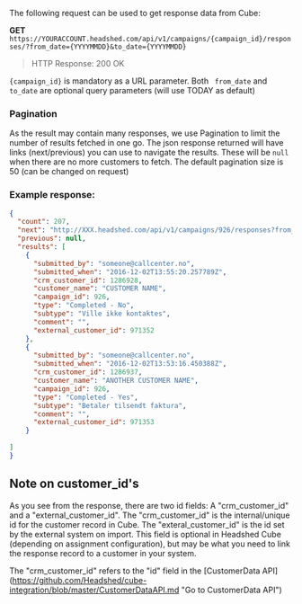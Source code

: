 The following request can be used to get response data from Cube:

**GET** ```https://YOURACCOUNT.headshed.com/api/v1/campaigns/{campaign_id}/responses/?from_date={YYYYMMDD}&to_date={YYYYMMDD}```

> HTTP Response: 200 OK

` {campaign_id} ` is mandatory as a URL parameter.
Both ` from_date` and ` to_date ` are optional query parameters (will use TODAY as default)

### Pagination
As the result may contain many responses, we use Pagination to limit the number of results fetched in one go.
The json response returned will have links (next/previous) you can use to navigate the results. These will be ```null```
when there are no more customers to fetch. The default pagination size is 50 (can be changed on request)


### Example response:

```json  
{
  "count": 207,
  "next": "http://XXX.headshed.com/api/v1/campaigns/926/responses?from_date=20160924/?page=2",
  "previous": null,
  "results": [
    {
      "submitted_by": "someone@callcenter.no",
      "submitted_when": "2016-12-02T13:55:20.257789Z",
      "crm_customer_id": 1286928,
      "customer_name": "CUSTOMER NAME",
      "campaign_id": 926,
      "type": "Completed - No",
      "subtype": "Ville ikke kontaktes",
      "comment": "",
      "external_customer_id": 971352
    },
    {
      "submitted_by": "someone@callcenter.no",
      "submitted_when": "2016-12-02T13:53:16.450388Z",
      "crm_customer_id": 1286937,
      "customer_name": "ANOTHER CUSTOMER NAME",
      "campaign_id": 926,
      "type": "Completed - Yes",
      "subtype": "Betaler tilsendt faktura",
      "comment": "",
      "external_customer_id": 971353
    }
 
]
}
  ```

## Note on customer_id's
As you see from the response, there are two id fields: A "crm_customer_id" and a "external_customer_id".
The "crm_customer_id" is the internal/unique id for the customer record in Cube. 
The "exteral_customer_id" is the id set by the external system on import. This field is optional in Headshed Cube (depending on assignment configuration), but may be what you need to link the response record to a customer in your system.

The "crm_customer_id" refers to the "id" field in the [CustomerData API] (https://github.com/Headshed/cube-integration/blob/master/CustomerDataAPI.md "Go to CustomerData API")

